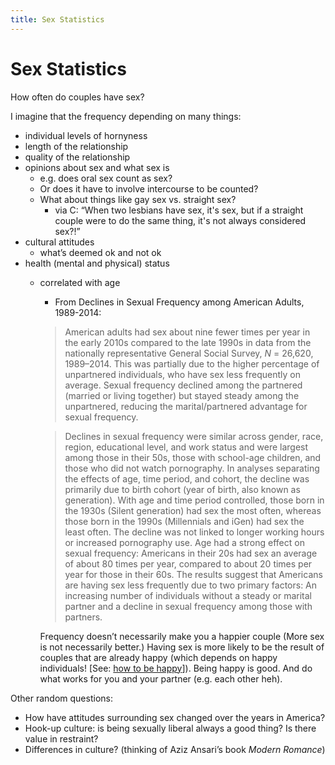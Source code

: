 ```yaml
---
title: Sex Statistics
---
```


# Sex Statistics

How often do couples have sex?

I imagine that the frequency depending on many things:

- individual levels of hornyness
- length of the relationship
- quality of the relationship
- opinions about sex and what sex is
   - e.g. does oral sex count as sex?
   - Or does it have to involve intercourse to be counted?
   - What about things like gay sex vs. straight sex?
      - via C: “When two lesbians have sex, it's sex, but if a straight couple were to do the same thing, it's not always considered sex?!”
- cultural attitudes
   - what’s deemed ok and not ok
- health (mental and physical) status
   - correlated with age
      - From Declines in Sexual Frequency among American Adults, 1989-2014:

      > American adults had sex about nine fewer times per year in the early 2010s compared to the late 1990s in data from the nationally representative General Social Survey, *N* = 26,620, 1989–2014. This was partially due to the higher percentage of unpartnered individuals, who have sex less frequently on average. Sexual frequency declined among the partnered (married or living together) but stayed steady among the unpartnered, reducing the marital/partnered advantage for sexual frequency.

      > Declines in sexual frequency were similar across gender, race, region, educational level, and work status and were largest among those in their 50s, those with school-age children, and those who did not watch pornography. In analyses separating the effects of age, time period, and cohort, the decline was primarily due to birth cohort (year of birth, also known as generation). With age and time period controlled, those born in the 1930s (Silent generation) had sex the most often, whereas those born in the 1990s (Millennials and iGen) had sex the least often. The decline was not linked to longer working hours or increased pornography use. Age had a strong effect on sexual frequency: Americans in their 20s had sex an average of about 80 times per year, compared to about 20 times per year for those in their 60s. The results suggest that Americans are having sex less frequently due to two primary factors: An increasing number of individuals without a steady or marital partner and a decline in sexual frequency among those with partners.

      Frequency doesn’t necessarily make you a happier couple (More sex is not necessarily better.) Having sex is more likely to be the result of couples that are already happy (which depends on happy individuals! [See: [how to be happy](notes/psychology/How-to-be-happy.md)]). Being happy is good. And do what works for you and your partner (e.g. each other heh).

Other random questions:
- How have attitudes surrounding sex changed over the years in America?
- Hook-up culture: is being sexually liberal always a good thing? Is there value in restraint?
- Differences in culture? (thinking of Aziz Ansari’s book *Modern Romance*)

